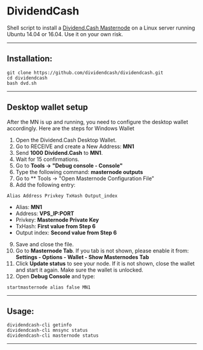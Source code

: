 # DividendCash
Shell script to install a [Dividend.Cash Masternode](https://dividend.cash/) on a Linux server running Ubuntu 14.04 or 16.04. Use it on your own risk.

***
## Installation:
```
git clone https://github.com/dividendcash/dividendcash.git
cd dividendcash
bash dvd.sh
```
***

## Desktop wallet setup

After the MN is up and running, you need to configure the desktop wallet accordingly. Here are the steps for Windows Wallet
1. Open the Dividend.Cash Desktop Wallet.
2. Go to RECEIVE and create a New Address: **MN1**
3. Send **1000** **Dividend.Cash** to **MN1**.
4. Wait for 15 confirmations.
5. Go to **Tools -> "Debug console - Console"**
6. Type the following command: **masternode outputs**
7. Go to  ** Tools -> "Open Masternode Configuration File"
8. Add the following entry:
```
Alias Address Privkey TxHash Output_index
```
* Alias: **MN1**
* Address: **VPS_IP:PORT**
* Privkey: **Masternode Private Key**
* TxHash: **First value from Step 6**
* Output index:  **Second value from Step 6**
9. Save and close the file.
10. Go to **Masternode Tab**. If you tab is not shown, please enable it from: **Settings - Options - Wallet - Show Masternodes Tab**
11. Click **Update status** to see your node. If it is not shown, close the wallet and start it again. Make sure the wallet is unlocked.
12. Open **Debug Console** and type:
```
startmasternode alias false MN1
```
***

## Usage:
```
dividendcash-cli getinfo
dividendcash-cli mnsync status
dividendcash-cli masternode status
```

***
